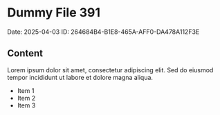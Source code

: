 # Dummy File 391

Date: 2025-04-03
ID: 264684B4-B1E8-465A-AFF0-DA478A112F3E

## Content

Lorem ipsum dolor sit amet, consectetur adipiscing elit.
Sed do eiusmod tempor incididunt ut labore et dolore magna aliqua.

* Item 1
* Item 2
* Item 3

